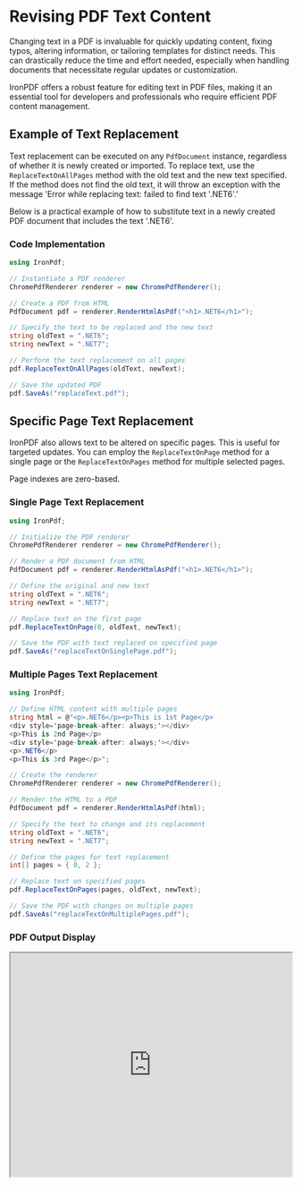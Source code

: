 # Revising PDF Text Content

Changing text in a PDF is invaluable for quickly updating content, fixing typos, altering information, or tailoring templates for distinct needs. This can drastically reduce the time and effort needed, especially when handling documents that necessitate regular updates or customization.

IronPDF offers a robust feature for editing text in PDF files, making it an essential tool for developers and professionals who require efficient PDF content management.

## Example of Text Replacement

Text replacement can be executed on any `PdfDocument` instance, regardless of whether it is newly created or imported. To replace text, use the `ReplaceTextOnAllPages` method with the old text and the new text specified. If the method does not find the old text, it will throw an exception with the message 'Error while replacing text: failed to find text '.NET6'.'

Below is a practical example of how to substitute text in a newly created PDF document that includes the text '.NET6'.

### Code Implementation

```cs
using IronPdf;

// Instantiate a PDF renderer
ChromePdfRenderer renderer = new ChromePdfRenderer();

// Create a PDF from HTML
PdfDocument pdf = renderer.RenderHtmlAsPdf("<h1>.NET6</h1>");

// Specify the text to be replaced and the new text
string oldText = ".NET6";
string newText = ".NET7";

// Perform the text replacement on all pages
pdf.ReplaceTextOnAllPages(oldText, newText);

// Save the updated PDF
pdf.SaveAs("replaceText.pdf");
```

## Specific Page Text Replacement

IronPDF also allows text to be altered on specific pages. This is useful for targeted updates. You can employ the `ReplaceTextOnPage` method for a single page or the `ReplaceTextOnPages` method for multiple selected pages.

Page indexes are zero-based.

### Single Page Text Replacement

```cs
using IronPdf;

// Initialize the PDF renderer
ChromePdfRenderer renderer = new ChromePdfRenderer();

// Render a PDF document from HTML
PdfDocument pdf = renderer.RenderHtmlAsPdf("<h1>.NET6</h1>");

// Define the original and new text
string oldText = ".NET6";
string newText = ".NET7";

// Replace text on the first page
pdf.ReplaceTextOnPage(0, oldText, newText);

// Save the PDF with text replaced on specified page
pdf.SaveAs("replaceTextOnSinglePage.pdf");
```

### Multiple Pages Text Replacement

```cs
using IronPdf;

// Define HTML content with multiple pages
string html = @"<p>.NET6</p><p>This is 1st Page</p>
<div style='page-break-after: always;'></div>
<p>This is 2nd Page</p>
<div style='page-break-after: always;'></div>
<p>.NET6</p>
<p>This is 3rd Page</p>";

// Create the renderer
ChromePdfRenderer renderer = new ChromePdfRenderer();

// Render the HTML to a PDF
PdfDocument pdf = renderer.RenderHtmlAsPdf(html);

// Specify the text to change and its replacement
string oldText = ".NET6";
string newText = ".NET7";

// Define the pages for text replacement
int[] pages = { 0, 2 };

// Replace text on specified pages
pdf.ReplaceTextOnPages(pages, oldText, newText);

// Save the PDF with changes on multiple pages
pdf.SaveAs("replaceTextOnMultiplePages.pdf");
```

### PDF Output Display

<iframe loading="lazy" src="https://www.ironpdf.com/static-assets/pdf/how-to/find-replace-text/replaceTextOnMultiplePages.pdf" width="100%" height="400px">
</iframe>